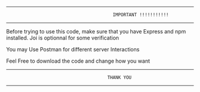 
----------------------------------------------------------------------------------------------------------

                                            IMPORTANT !!!!!!!!!!!

----------------------------------------------------------------------------------------------------------
  
  
  
  Before trying to use this code, make sure that you have Express and npm installed. Joi is optionnal for some verification
  
  You may Use Postman for different server Interactions

  Feel Free to download the code and change how you want




----------------------------------------------------------------------------------------------------------

                                          THANK YOU

----------------------------------------------------------------------------------------------------------


    
